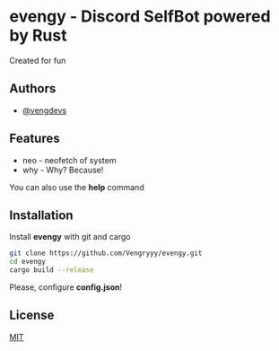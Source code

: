 
# evengy - Discord SelfBot powered by Rust

Сreated for fun


## Authors

- [@vengdevs](https://www.github.com/vengryyy)


## Features

- neo - neofetch of system
- why - Why? Because!

You can also use the **help** command


## Installation

Install **evengy** with git and cargo

```bash
git clone https://github.com/Vengryyy/evengy.git
cd evengy
cargo build --release
```

Please, configure **config.json**!
## License

[MIT](https://choosealicense.com/licenses/mit/)

